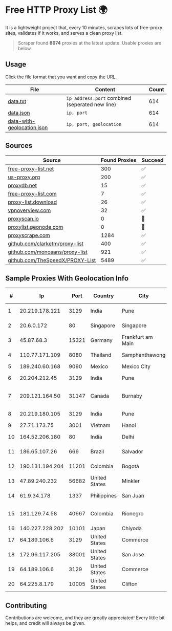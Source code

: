 
# Free HTTP Proxy List 🌍

It is a lightweight project that, every 10 minutes, scrapes lots of free-proxy sites, validates if it works, and serves a clean proxy list.


> Scraper found **8674** proxies at the latest update. Usable proxies are below.

## Usage

Click the file format that you want and copy the URL.


|File|Content|Count|
|----|-------|-----|
|[data.txt](https://raw.githubusercontent.com/themiralay/Proxy-List-World/master/data.txt)|`ip_address:port` combined (seperated new line)|614|
|[data.json](https://raw.githubusercontent.com/themiralay/Proxy-List-World/master/data.json)|`ip, port`|614|
|[data-with-geolocation.json](https://raw.githubusercontent.com/themiralay/Proxy-List-World/master/data-with-geolocation.json)|`ip, port, geolocation`|614|

## Sources

|Source|Found Proxies|Succeed|
|------|-------------|-------|
|[free-proxy-list.net](https://free-proxy-list.net)|300|✅|
|[us-proxy.org](https://www.us-proxy.org)|200|✅|
|[proxydb.net](http://proxydb.net)|15|✅|
|[free-proxy-list.com](https://free-proxy-list.com/?page=&port=&type%5B%5D=http&type%5B%5D=https&up_time=0&search=Search)|7|✅|
|[proxy-list.download](https://www.proxy-list.download/HTTP)|26|✅|
|[vpnoverview.com](https://vpnoverview.com/privacy/anonymous-browsing/free-proxy-servers)|32|✅|
|[proxyscan.io](https://www.proxyscan.io)|0|🚫|
|[proxylist.geonode.com](https://proxylist.geonode.com/api/proxy-list?limit=300&page=1&sort_by=lastChecked&sort_type=desc&protocols=http,https)|0|🚫|
|[proxyscrape.com](https://api.proxyscrape.com/v2/?request=displayproxies&protocol=http&timeout=10000&country=all&ssl=all&anonymity=all)|1284|✅|
|[github.com/clarketm/proxy-list](https://raw.githubusercontent.com/clarketm/proxy-list/master/proxy-list-raw.txt)|400|✅|
|[github.com/monosans/proxy-list](https://raw.githubusercontent.com/monosans/proxy-list/main/proxies/http.txt)|921|✅|
|[github.com/TheSpeedX/PROXY-List](https://raw.githubusercontent.com/TheSpeedX/PROXY-List/master/http.txt)|5489|✅|


## Sample Proxies With Geolocation Info

|#|Ip|Port|Country|City|Internet Service Provider|
|-|--|----|-------|----|-------------------------|
|1|20.219.178.121|3129|India|Pune|Microsoft Corporation|
|2|20.6.0.172|80|Singapore|Singapore|Microsoft Corporation|
|3|45.87.68.3|15321|Germany|Frankfurt am Main|Cogent Communications|
|4|110.77.171.109|8080|Thailand|Samphanthawong|CAT Telecom Public Company Limited|
|5|189.240.60.168|9090|Mexico|Mexico City|Uninet S.A. de C.V.|
|6|20.204.212.45|3129|India|Pune|Microsoft Corporation|
|7|209.121.164.50|31147|Canada|Burnaby|TELUS Communications Inc.|
|8|20.219.180.105|3129|India|Pune|Microsoft Corporation|
|9|27.71.173.75|3001|Vietnam|Hanoi|Viettel Group|
|10|164.52.206.180|80|India|Delhi|E2E Networks Limited|
|11|186.65.107.26|666|Brazil|Salvador|Bahiadados Telecom Ltda.|
|12|190.131.194.204|11201|Colombia|Bogotá|Columbus Networks Colombia|
|13|47.89.240.232|56682|United States|Minkler|Alibaba.com LLC|
|14|61.9.34.178|1337|Philippines|San Juan|Sky Cable Corporation|
|15|181.129.74.58|40667|Colombia|Rionegro|EPM Telecomunicaciones S.A. E.S.P.|
|16|140.227.228.202|10101|Japan|Chiyoda|InfoSphere|
|17|64.189.106.6|3129|United States|Commerce|Apogee Telecom Inc.|
|18|172.96.117.205|38001|United States|San Jose|Zenlayer Inc|
|19|64.189.106.6|3129|United States|Commerce|Apogee Telecom Inc.|
|20|64.225.8.179|10005|United States|Clifton|DigitalOcean, LLC|



## Contributing

Contributions are welcome, and they are greatly appreciated! Every
little bit helps, and credit will always be given.

